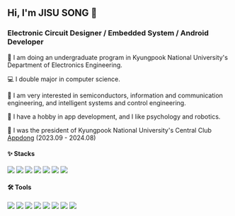 ## Hi, I'm JISU SONG 👋

<!--
**jisuSong0625/jisuSong0625** is a ✨ _special_ ✨ repository because its `README.md` (this file) appears on your GitHub profile.

Here are some ideas to get you started:

- 🔭 I’m currently working on ...
- 🌱 I’m currently learning ...
- 👯 I’m looking to collaborate on ...
- 🤔 I’m looking for help with ...
- 💬 Ask me about ...
- 📫 How to reach me: ...
- 😄 Pronouns: ...
- ⚡ Fun fact: ...
-->

### Electronic Circuit Designer / Embedded System / Android Developer
🏫 I am doing an undergraduate program in Kyungpook National University's Department of Electronics Engineering.

💻 I double major in computer science.

🌱 I am very interested in semiconductors, information and communication engineering, and intelligent systems and control engineering.

🎵 I have a hobby in app development, and I like psychology and robotics.

📱 I was the president of Kyungpook National University's Central Club [Appdong](https://github.com/APPDONG-KNU) (2023.09 - 2024.08)

#### ✨ Stacks

<img src="https://img.shields.io/badge/Python-3766AB?style=flat-square&logo=python&logoColor=ffdd54"/> <img src="https://img.shields.io/badge/C/C++-%2300599C.svg?style=flat-square&logo=c&logoColor=white"/>
<img src="https://img.shields.io/badge/JAVA-%23ED8B00.svg?style=flat-square&logo=openjdk&logoColor=white"/>
<img src="https://img.shields.io/badge/KOTLIN-%237F52FF.svg?style=flat-square&logo=kotlin&logoColor=white"/>
<img src="https://img.shields.io/badge/-RISC--V-283272?style=flat-square&logo=riscv&logoColor=white"/>
<img src="https://img.shields.io/badge/-ARDUINO-00979D?style=flat-square&logo=Arduino&logoColor=white"/>
<img src="https://img.shields.io/badge/-NXP-000000?style=flat-square&logo=nxp&logoColor=white"/>

#### 🛠️ Tools

<img src="https://img.shields.io/badge/VISUAL%20STUDIO%20CODE-0078d7.svg?style=flat-square&logo=visual-studio-code&logoColor=white"/> <img src="https://img.shields.io/badge/GITHUB-%23121011.svg?style=flat-square&logo=github&logoColor=white"/>
<img src="https://img.shields.io/badge/Eclipse IDE-2C2255?style=flat-square&logo=eclipse&logoColor=white"/>
<img src="https://img.shields.io/badge/VIM-%2311AB00.svg?style=flat-square&logo=vim&logoColor=white"/>
<img src="https://img.shields.io/badge/IntelliJ%20IDEA-000000.svg?style=flat-square&logo=intellij-idea&logoColor=white"/>
<img src="https://img.shields.io/badge/ANDROID%20STUDIO-346ac1?style=flat-square&logo=android%20studio&logoColor=white"/>
<img src="https://img.shields.io/badge/Keil%20µVision-394049?style=flat-square&logo=ArmKeil&logoColor=white"/>
<img src="https://img.shields.io/badge/LTspice-900028?style=flat-square&logo=ltspice&logoColor=white"/>

